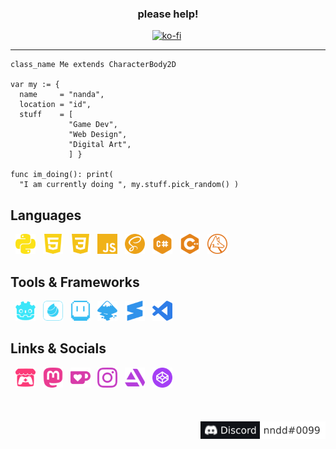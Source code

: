 <div align="center">
<h3> please help! </h3>
<a href="https://ko-fi.com/L3L536B9Z"><img src="https://ko-fi.com/img/githubbutton_sm.svg" alt="ko-fi"/></a>&nbsp;
</div>

<hr>

```gdscript
class_name Me extends CharacterBody2D

var my := {
  name     = "nanda",
  location = "id",
  stuff    = [
             "Game Dev",
             "Web Design",
             "Digital Art",
             ] }

func im_doing(): print(
  "I am currently doing ", my.stuff.pick_random() )

```

## Languages

&nbsp;
<img height="32" width="32" src="icons/python.svg" alt="Python"/> &nbsp;
<img height="32" width="32" src="icons/html5.svg" alt="HTML"/> &nbsp;
<img height="32" width="32" src="icons/css3.svg" alt="CSS"/> &nbsp;
<img height="32" width="32" src="icons/javascript.svg" alt="JavaScript"/> &nbsp;
<img height="32" width="32" src="icons/sass.svg" alt="Sass"/> &nbsp;
<img height="32" width="32" src="icons/csharp.svg" alt="C#"/> &nbsp;
<img height="32" width="32" src="icons/cplusplus.svg" alt="C++"/> &nbsp;
<img height="32" width="32" src="icons/wolframlanguage.svg" alt="C++"/> &nbsp;
</br>

## Tools & Frameworks

&nbsp;
<img height="32" width="32" src="icons/godotengine.svg" alt="Godot Engine"/> &nbsp;
<img height="32" width="32" src="icons/medibangpaint.svg" alt="Aseprite"/> &nbsp;
<img height="32" width="32" src="icons/aseprite.svg" alt="Aseprite"/> &nbsp;
<img height="32" width="32" src="icons/inkscape.svg" alt="Aseprite"/> &nbsp;
<img height="32" width="32" src="icons/sublimetext.svg" alt="Sublime Text"/> &nbsp;
<img height="32" width="32" src="icons/visualstudiocode.svg" alt="Visual Studio Code"/> &nbsp;
</br>

## Links & Socials

<div>
&nbsp;
<a href="https://nnda.itch.io"><img height="32" width="32" src="icons/itchdotio.svg" alt="Itch.io"/></a> &nbsp;
<a href="https://mastodon.art/@nnda"><img height="32" width="32" src="icons/mastodon.svg" alt="Mastodon"/></a> &nbsp;
<a href="https://ko-fi.com/nnda_"><img height="32" width="32" src="icons/kofi.svg" alt="Ko-fi"/></a> &nbsp;
<a href="https://www.instagram.com/nnda.afrd"><img height="32" width="32" src="icons/instagram.svg" alt="Instagram"/></a> &nbsp;
<a href="https://www.artstation.com/nnda"><img height="32" width="32" src="icons/artstation.svg" alt="ArtStation"/></a> &nbsp;
<a href="https://codepen.io/nnda"><img height="32" width="32" src="icons/codepen.svg" alt="CodePen"/></a> &nbsp;
</div>
</br>

</br>
</br>

<!-- https://img.shields.io/badge/Discord-nndd%230099-fff?style=flat-square&logo=discord&logoColor=white&labelColor=101217 -->

<div align="right">
<a href="https://github.com/nndda"><img height="28" src="Discord-usr.svg"/></a>
</div>
